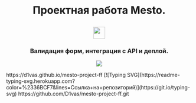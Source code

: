 <h1 align="center">Проектная работа Mesto.</p> 
<img src="https://github.com/blackcater/blackcater/raw/main/images/Hi.gif" height="32"/></h1>
<h3 align="center">Валидация форм, интеграция с API и деплой.</h3>
<p align="center">
  <img src="https://readme-typing-svg.demolab.com/?line=;Ссылка на сайт: &font=Fira%20Code&&width=380&height=50&duration=4000&pause=1000" Typing SVG">
</p>
https://d1vas.github.io/mesto-project-ff
[![Typing SVG](https://readme-typing-svg.herokuapp.com?color=%2336BCF7&lines=Ссылка+на+репозиторий)](https://git.io/typing-svg) https://github.com/D1vas/mesto-project-ff.git
